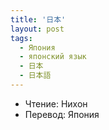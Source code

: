 ```yaml
---
title: '日本'
layout: post
tags:
  - Япония
  - японский язык
  - 日本
  - 日本語
---
```

- Чтение: Нихон
- Перевод: Япония
